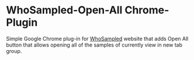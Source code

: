 # WhoSampled-Open-All Chrome-Plugin
Simple Google Chrome plug-in for [WhoSampled](whosampled.com) website that adds Open All button that allows opening all of the samples of currently view in new tab group.
